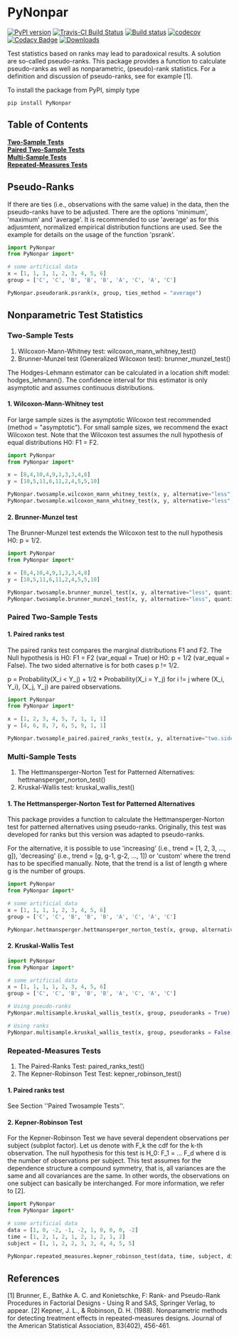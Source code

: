 # PyNonpar

[![PyPI version](https://badge.fury.io/py/PyNonpar.svg)](https://badge.fury.io/py/PyNonpar)
[![Travis-CI Build Status](https://travis-ci.org/happma/PyNonpar.svg?branch=master)](https://travis-ci.org/happma/PyNonpar)
[![Build status](https://ci.appveyor.com/api/projects/status/fyui24dq7oj59554?svg=true)](https://ci.appveyor.com/project/happma/pynonpar)
[![codecov](https://codecov.io/gh/happma/PyNonpar/branch/master/graph/badge.svg)](https://codecov.io/gh/happma/PyNonpar)
[![Codacy Badge](https://api.codacy.com/project/badge/Grade/d87d14eb59db450bb7e8f283ad6af7e2)](https://www.codacy.com/project/happma/PyNonpar/dashboard?utm_source=github.com&amp;utm_medium=referral&amp;utm_content=happma/PyNonpar&amp;utm_campaign=Badge_Grade_Dashboard)
[![Downloads](https://pepy.tech/badge/pynonpar/week)](https://pepy.tech/project/pynonpar)

Test statistics based on ranks may lead to paradoxical results. A solution are so-called pseudo-ranks.
This package provides a function to calculate pseudo-ranks as well as nonparametric, (pseudo)-rank statistics.
For a definition and discussion of pseudo-ranks, see for example [1].

To install the package from PyPI, simply type
```
pip install PyNonpar
```

## Table of Contents
**[Two-Sample Tests](#two-sample-tests)**<br>
**[Paired Two-Sample Tests](#paired-two-sample-tests)**<br>
**[Multi-Sample Tests](#multi-sample-tests)**<br>
**[Repeated-Measures Tests](#repeated-measures-tests)**<br>

## Pseudo-Ranks
If there are ties (i.e., observations with the same value) in the data, then the pseudo-ranks have to be adjusted. There
are the options 'minimum', 'maximum' and 'average'. It is recommended to use 'average' as for this adjusmtent, normalized
empirical distribution functions are used.
See the example for details on the usage of the function 'psrank'.

```Python
import PyNonpar
from PyNonpar import*

# some artificial data
x = [1, 1, 1, 1, 2, 3, 4, 5, 6]
group = ['C', 'C', 'B', 'B', 'B', 'A', 'C', 'A', 'C']

PyNonpar.pseudorank.psrank(x, group, ties_method = "average")
```

## Nonparametric Test Statistics

### Two-Sample Tests

1. Wilcoxon-Mann-Whitney test: wilcoxon_mann_whitney_test()
2. Brunner-Munzel test (Generalized Wilcoxon test): brunner_munzel_test()

The Hodges-Lehmann estimator can be calculated in a location shift model: hodges_lehmann(). The confidence interval for this estimator is
only asymptotic and assumes continuous distributions. 

#### 1. Wilcoxon-Mann-Whitney test

For large sample sizes is the asymptotic Wilcoxon test recommended (method = "asymptotic"). For small sample sizes,
we recommend the exact Wilcoxon test. Note that the Wilcoxon test assumes the null hypothesis of equal distributions
H0: F1 = F2.

```Python
import PyNonpar
from PyNonpar import*

x = [8,4,10,4,9,1,3,3,4,8]
y = [10,5,11,6,11,2,4,5,5,10]

PyNonpar.twosample.wilcoxon_mann_whitney_test(x, y, alternative="less", method = "asymptotic", alpha = 0.05)
PyNonpar.twosample.wilcoxon_mann_whitney_test(x, y, alternative="less", method = "exact", alpha = 0.05)

```

#### 2. Brunner-Munzel test
The Brunner-Munzel test extends the Wilcoxon test to the null hypothesis H0: p = 1/2.

```Python
import PyNonpar
from PyNonpar import*

x = [8,4,10,4,9,1,3,3,4,8]
y = [10,5,11,6,11,2,4,5,5,10]

PyNonpar.twosample.brunner_munzel_test(x, y, alternative="less", quantile = "t")
PyNonpar.twosample.brunner_munzel_test(x, y, alternative="less", quantile = "normal")

```

### Paired Two-Sample Tests

#### 1. Paired ranks test

The paired ranks test compares the marginal distributions F1 and F2. The Null hypothesis is H0: F1 = F2 (var_equal = True)
or H0: p = 1/2 (var_equal = False). The two sided alternative is for both cases p != 1/2.

p = Probability(X_i < Y_j) + 1/2 * Probability(X_i = Y_j) for i != j where (X_i, Y_i), (X_j, Y_j) are paired observations.

```Python
import PyNonpar
from PyNonpar import*

x = [1, 2, 3, 4, 5, 7, 1, 1, 1]
y = [4, 6, 8, 7, 6, 5, 9, 1, 1]

PyNonpar.twosample_paired.paired_ranks_test(x, y, alternative="two.sided", var_equal=False, quantile="normal")

```

### Multi-Sample Tests

1. The Hettmansperger-Norton Test for Patterned Alternatives: hettmansperger_norton_test()
2. Kruskal-Wallis test: kruskal_wallis_test()

####  1. The Hettmansperger-Norton Test for Patterned Alternatives
This package provides a function to calculate the Hettmansperger-Norton test for patterned alternatives
using pseudo-ranks. Originally, this test was developed for ranks but this version was adapted to pseudo-ranks.

For the alternative, it is possible to use 'increasing' (i.e., trend = [1, 2, 3, ..., g]), 'decreasing'
(i.e., trend = [g, g-1, g-2, ..., 1]) or 'custom' where the trend has to be specified manually. Note, that the trend is
a list of length g where g is the number of groups.

```Python
import PyNonpar
from PyNonpar import*

# some artificial data
x = [1, 1, 1, 1, 2, 3, 4, 5, 6]
group = ['C', 'C', 'B', 'B', 'B', 'A', 'C', 'A', 'C']

PyNonpar.hettmansperger.hettmansperger_norton_test(x, group, alternative = "custom", trend = [1,3,2])
```

#### 2. Kruskal-Wallis Test
```Python
import PyNonpar
from PyNonpar import*

# some artificial data
x = [1, 1, 1, 1, 2, 3, 4, 5, 6]
group = ['C', 'C', 'B', 'B', 'B', 'A', 'C', 'A', 'C']

# Using pseudo-ranks
PyNonpar.multisample.kruskal_wallis_test(x, group, pseudoranks = True)

# Using ranks
PyNonpar.multisample.kruskal_wallis_test(x, group, pseudoranks = False)
```

### Repeated-Measures Tests
1. The Paired-Ranks Test: paired_ranks_test()
2. The Kepner-Robinson Test Test: kepner_robinson_test()

#### 1. Paired ranks test
See Section ''Paired Twosample Tests''.

#### 2. Kepner-Robinson Test
For the Kepner-Robinson Test we have several dependent observations per subject (subplot factor). Let us denote with F_k the cdf for the k-th observation. The null hypothesis for this test is
H_0: F_1 = ... F_d where d is the number of observations per subject. This test assumes for the dependence structure a compound symmetry, that is, all variances are the same and all covariances are the same. In other words, the observations on one subject can basically be interchanged.
For more information, we refer to [2].


```Python
import PyNonpar
from PyNonpar import*

# some artificial data
data = [1, 0, -2, -1, -2, 1, 0, 0, 0, -2]
time = [1, 2, 1, 2, 1, 2, 1, 2, 1, 2]
subject = [1, 1, 2, 2, 3, 3, 4, 4, 5, 5]

PyNonpar.repeated_measures.kepner_robinson_test(data, time, subject, distribution="F")
```


## References
[1] Brunner, E., Bathke A. C. and Konietschke, F: Rank- and Pseudo-Rank Procedures in Factorial Designs - Using R and SAS, Springer Verlag, to appear.
[2] Kepner, J. L., & Robinson, D. H. (1988). Nonparametric methods for detecting treatment effects in repeated-measures designs. Journal of the American Statistical Association, 83(402), 456-461.

